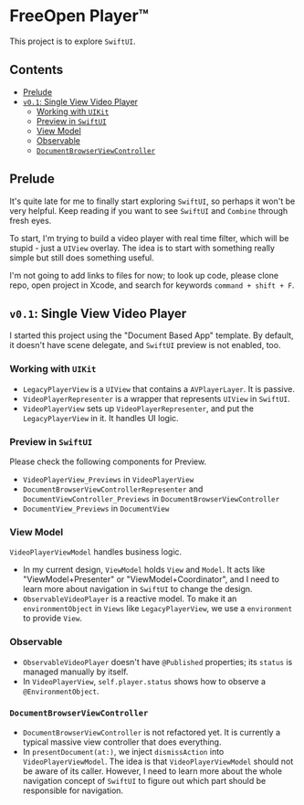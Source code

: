 # FreeOpen Player™

This project is to explore `SwiftUI`.

<!-- START doctoc generated TOC please keep comment here to allow auto update -->
<!-- DON'T EDIT THIS SECTION, INSTEAD RE-RUN doctoc TO UPDATE -->
## Contents

- [Prelude](#prelude)
- [`v0.1`: Single View Video Player](#v01-single-view-video-player)
  - [Working with `UIKit`](#working-with-uikit)
  - [Preview in `SwiftUI`](#preview-in-swiftui)
  - [View Model](#view-model)
  - [Observable](#observable)
  - [`DocumentBrowserViewController`](#documentbrowserviewcontroller)

<!-- END doctoc generated TOC please keep comment here to allow auto update -->

## Prelude

It's quite late for me to finally start exploring `SwiftUI`, so perhaps it won't be very helpful. Keep reading if you want to see `SwiftUI` and `Combine` through fresh eyes.

To start, I'm trying to build a video player with real time filter, which will be stupid - just a `UIView` overlay. The idea is to start with something really simple but still does something useful.

I'm not going to add links to files for now; to look up code, please clone repo, open project in Xcode, and search for keywords `command + shift + F`.

## `v0.1`: Single View Video Player

I started this project using the "Document Based App" template. By default, it doesn't have scene delegate, and `SwiftUI` preview is not enabled, too.

### Working with `UIKit`

- `LegacyPlayerView` is a `UIView` that contains a `AVPlayerLayer`. It is passive.
- `VideoPlayerRepresenter` is a wrapper that represents `UIView` in `SwiftUI`.
- `VideoPlayerView` sets up `VideoPlayerRepresenter`, and put the `LegacyPlayerView` in it. It handles UI logic.

### Preview in `SwiftUI`

Please check the following components for Preview.

- `VideoPlayerView_Previews` in `VideoPlayerView`
- `DocumentBrowserViewControllerRepresenter` and `DocumentViewController_Previews` in `DocumentBrowserViewController`
- `DocumentView_Previews` in `DocumentView`

### View Model

`VideoPlayerViewModel` handles business logic.

- In my current design, `ViewModel` holds `View` and `Model`. It acts like "ViewModel+Presenter" or "ViewModel+Coordinator", and I need to learn more about navigation in `SwiftUI` to change the design.
- `ObservableVideoPlayer` is a reactive model. To make it an `environmentObject` in `Views` like `LegacyPlayerView`, we use a `environment` to provide `View`.

### Observable

- `ObservableVideoPlayer` doesn't have `@Published` properties; its `status` is managed manually by itself.
- In `VideoPlayerView`, `self.player.status` shows how to observe a `@EnvironmentObject`.

### `DocumentBrowserViewController`

- `DocumentBrowserViewController` is not refactored yet. It is currently a typical massive view controller that does everything.
- In `presentDocument(at:)`, we inject `dismissAction` into `VideoPlayerViewModel`. The idea is that `VideoPlayerViewModel` should not be aware of its caller. However, I need to learn more about the whole navigation concept of `SwiftUI` to figure out which part should be responsible for navigation.